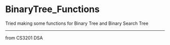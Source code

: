 # BinaryTree_Functions
Tried making some functions for Binary Tree and Binary Search Tree

___
from CS3201 DSA
